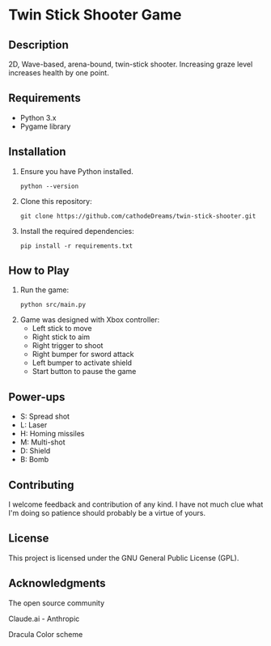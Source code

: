 # Twin Stick Shooter Game

## Description

2D, Wave-based, arena-bound, twin-stick shooter. Increasing graze level increases health by one point.

## Requirements

- Python 3.x
- Pygame library

## Installation

1. Ensure you have Python installed.
   ```
   python --version
   ```
2. Clone this repository:
   ```
   git clone https://github.com/cathodeDreams/twin-stick-shooter.git
   ```
4. Install the required dependencies:
   ```
   pip install -r requirements.txt
   ```

## How to Play

1. Run the game:
   ```
   python src/main.py
   ```
2. Game was designed with Xbox controller:
   - Left stick to move
   - Right stick to aim
   - Right trigger to shoot
   - Right bumper for sword attack
   - Left bumper to activate shield
   - Start button to pause the game

## Power-ups

- S: Spread shot
- L: Laser
- H: Homing missiles
- M: Multi-shot
- D: Shield
- B: Bomb

## Contributing

I welcome feedback and contribution of any kind. I have not much clue what I'm doing so patience should probably be a virtue of yours.

## License

This project is licensed under the GNU General Public License (GPL). 

## Acknowledgments

The open source community

Claude.ai - Anthropic

Dracula Color scheme